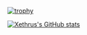 [![trophy](https://github-profile-trophy.vercel.app/?username=xethrus)](https://github.com/xethrus/github-profile-trophy)

[![Xethrus's GitHub stats](https://github-readme-stats.vercel.app/api?username=Xethrus)](https://github.com/Xethrus/github-readme-stats)
